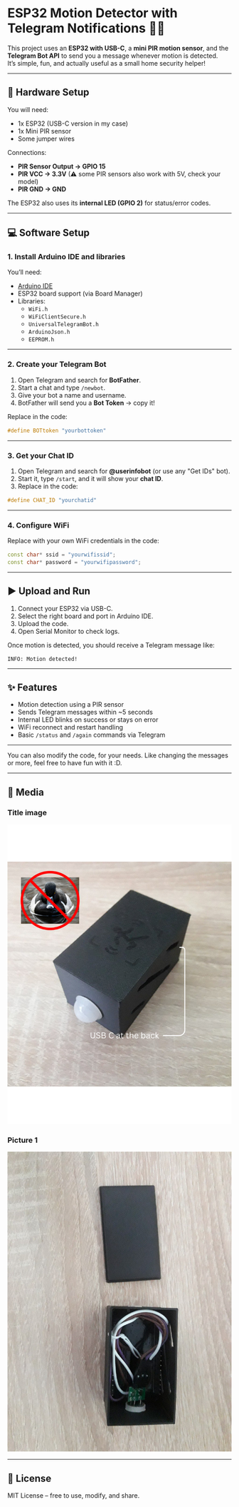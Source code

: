 # ESP32 Motion Detector with Telegram Notifications 🚨📱

This project uses an **ESP32 with USB-C**, a **mini PIR motion sensor**, and the **Telegram Bot API** to send you a message whenever motion is detected.  
It’s simple, fun, and actually useful as a small home security helper!  

---

## 🔧 Hardware Setup
You will need:  
- 1x ESP32 (USB-C version in my case)  
- 1x Mini PIR sensor  
- Some jumper wires  

Connections:  
- **PIR Sensor Output → GPIO 15**  
- **PIR VCC → 3.3V** (⚠ some PIR sensors also work with 5V, check your model)  
- **PIR GND → GND**  

The ESP32 also uses its **internal LED (GPIO 2)** for status/error codes.  

---

## 💻 Software Setup

### 1. Install Arduino IDE and libraries
You’ll need:  
- [Arduino IDE](https://www.arduino.cc/en/software)  
- ESP32 board support (via Board Manager)  
- Libraries:  
  - `WiFi.h`  
  - `WiFiClientSecure.h`  
  - `UniversalTelegramBot.h`  
  - `ArduinoJson.h`  
  - `EEPROM.h`  

---

### 2. Create your Telegram Bot
1. Open Telegram and search for **BotFather**.  
2. Start a chat and type `/newbot`.  
3. Give your bot a name and username.  
4. BotFather will send you a **Bot Token** → copy it!  

Replace in the code:  
```cpp
#define BOTtoken "yourbottoken"
```

---

### 3. Get your Chat ID
1. Open Telegram and search for **@userinfobot** (or use any "Get IDs" bot).  
2. Start it, type `/start`, and it will show your **chat ID**.  
3. Replace in the code:  
```cpp
#define CHAT_ID "yourchatid"
```

---

### 4. Configure WiFi
Replace with your own WiFi credentials in the code:  
```cpp
const char* ssid = "yourwifissid";
const char* password = "yourwifipassword";
```

---

## ▶️ Upload and Run
1. Connect your ESP32 via USB-C.  
2. Select the right board and port in Arduino IDE.  
3. Upload the code.  
4. Open Serial Monitor to check logs.  

Once motion is detected, you should receive a Telegram message like:  
```
INFO: Motion detected!
```

---

## ✨ Features
- Motion detection using a PIR sensor  
- Sends Telegram messages within ~5 seconds  
- Internal LED blinks on success or stays on error  
- WiFi reconnect and restart handling  
- Basic `/status` and `/again` commands via Telegram  

---

You can also modify the code, for your needs. Like changing the messages or more, feel free to have fun with it :D.

---

## 📸 Media

### Title image
![Servo Sweeping](media/title.png)

### Picture 1
![Servo Sweeping](media/pic1.jpg)

---

## 📖 License

MIT License – free to use, modify, and share.
